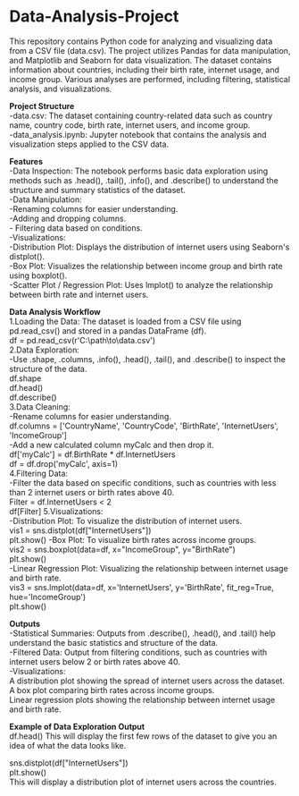 # Data-Analysis-Project
  This repository contains Python code for analyzing and visualizing data from a CSV file (data.csv). The project utilizes Pandas for data manipulation, and Matplotlib and Seaborn for data visualization. The dataset contains information about countries, including their birth rate, internet usage, and income group. Various analyses are performed, including filtering, statistical analysis, and visualizations.

**Project Structure**  
  -data.csv: The dataset containing country-related data such as country name, country code, birth rate, internet users, and income group.  
  -data_analysis.ipynb: Jupyter notebook that contains the analysis and visualization steps applied to the CSV data.

**Features**  
  -Data Inspection: The notebook performs basic data exploration using methods such as .head(), .tail(), .info(), and .describe() to understand the structure and summary statistics of the dataset.  
  -Data Manipulation:  
       -Renaming columns for easier understanding.  
       -Adding and dropping columns.  
       - Filtering data based on conditions.  
  -Visualizations:  
      -Distribution Plot: Displays the distribution of internet users using Seaborn's distplot().  
      -Box Plot: Visualizes the relationship between income group and birth rate using boxplot().  
      -Scatter Plot / Regression Plot: Uses lmplot() to analyze the relationship between birth rate and internet users.  

**Data Analysis Workflow**  
  1.Loading the Data: The dataset is loaded from a CSV file using pd.read_csv() and stored in a pandas DataFrame (df).  
              df = pd.read_csv(r'C:\\path\\to\\data.csv')  
  2.Data Exploration:  
            -Use .shape, .columns, .info(), .head(), .tail(), and .describe() to inspect the structure of the data.  
                  df.shape  
                  df.head()  
                  df.describe()  
  3.Data Cleaning:  
            -Rename columns for easier understanding.  
                  df.columns = ['CountryName', 'CountryCode', 'BirthRate', 'InternetUsers', 'IncomeGroup']  
            -Add a new calculated column myCalc and then drop it.  
                  df['myCalc'] = df.BirthRate * df.InternetUsers  
                  df = df.drop('myCalc', axis=1)  
  4.Filtering Data:  
           -Filter the data based on specific conditions, such as countries with less than 2 internet users or birth rates above 40.  
                Filter = df.InternetUsers < 2  
                df[Filter] 
  5.Visualizations:  
          -Distribution Plot: To visualize the distribution of internet users.  
                vis1 = sns.distplot(df["InternetUsers"])  
                plt.show() 
          -Box Plot: To visualize birth rates across income groups.  
                vis2 = sns.boxplot(data=df, x="IncomeGroup", y="BirthRate")  
                plt.show()  
          -Linear Regression Plot: Visualizing the relationship between internet usage and birth rate.  
                vis3 = sns.lmplot(data=df, x='InternetUsers', y='BirthRate', fit_reg=True, hue='IncomeGroup')  
                plt.show()  

**Outputs**  
-Statistical Summaries: Outputs from .describe(), .head(), and .tail() help understand the basic statistics and structure of the data.  
-Filtered Data: Output from filtering conditions, such as countries with internet users below 2 or birth rates above 40.  
-Visualizations:  
          A distribution plot showing the spread of internet users across the dataset.  
          A box plot comparing birth rates across income groups.  
          Linear regression plots showing the relationship between internet usage and birth rate.  

**Example of Data Exploration Output**  
      df.head() 
      This will display the first few rows of the dataset to give you an idea of what the data looks like.  

  sns.distplot(df["InternetUsers"])  
  plt.show()  
This will display a distribution plot of internet users across the countries.  
